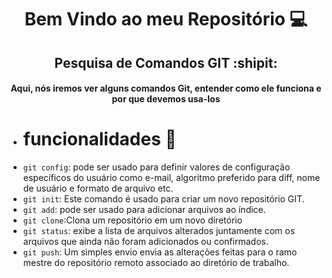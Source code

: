 

  
<h1 align="center"> Bem Vindo ao meu Repositório 💻
  
<h2 align="center"> Pesquisa de Comandos GIT :shipit: 

 
<h4 align="center"> Aqui, nós iremos ver alguns comandos Git, entender como ele funciona e por que devemos usa-los </h4>

- # funcionalidades :space_invader:
- `git config`: pode ser usado para definir valores de configuração específicos do usuário como e-mail, algoritmo preferido para diff, nome de usuário e formato de arquivo etc.
- `git init`: Este comando é usado para criar um novo repositório GIT.
- `git add`: pode ser usado para adicionar arquivos ao índice.
- `git clone`:Clona um repositório em um novo diretório
- `git status`: exibe a lista de arquivos alterados juntamente com os arquivos que ainda não foram adicionados ou confirmados.
- `git push`: Um simples envio envia as alterações feitas para o ramo mestre do repositório remoto associado ao diretório de trabalho.
  
